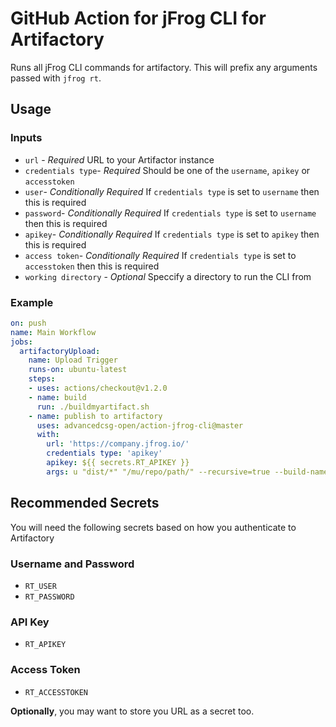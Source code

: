 # GitHub Action for jFrog CLI for Artifactory

Runs all jFrog CLI commands for artifactory. This will prefix any arguments passed with `jfrog rt`.

## Usage

### Inputs

- `url` - *Required* URL to your Artifactor instance
- `credentials type`- *Required* Should be one of the `username`, `apikey` or `accesstoken`
- `user`- *Conditionally Required* If `credentials type` is set to `username` then this is required
- `password`- *Conditionally Required* If `credentials type` is set to `username` then this is required
- `apikey`- *Conditionally Required* If `credentials type` is set to `apikey` then this is required
- `access token`- *Conditionally Required* If `credentials type` is set to `accesstoken` then this is required
- `working directory` - *Optional* Speccify a directory to run the CLI from

### Example

```yaml
on: push
name: Main Workflow
jobs:
  artifactoryUpload:
    name: Upload Trigger
    runs-on: ubuntu-latest
    steps:
    - uses: actions/checkout@v1.2.0
    - name: build
      run: ./buildmyartifact.sh
    - name: publish to artifactory
      uses: advancedcsg-open/action-jfrog-cli@master
      with:
        url: 'https://company.jfrog.io/'
        credentials type: 'apikey'
        apikey: ${{ secrets.RT_APIKEY }}
        args: u "dist/*" "/mu/repo/path/" --recursive=true --build-name=myawesomeapp
```

## Recommended Secrets

You will need the following secrets based on how you authenticate to  Artifactory

### Username and Password
- `RT_USER`
- `RT_PASSWORD`

### API Key
- `RT_APIKEY`

### Access Token
- `RT_ACCESSTOKEN`

**Optionally**, you may want to store you URL as a secret too.
